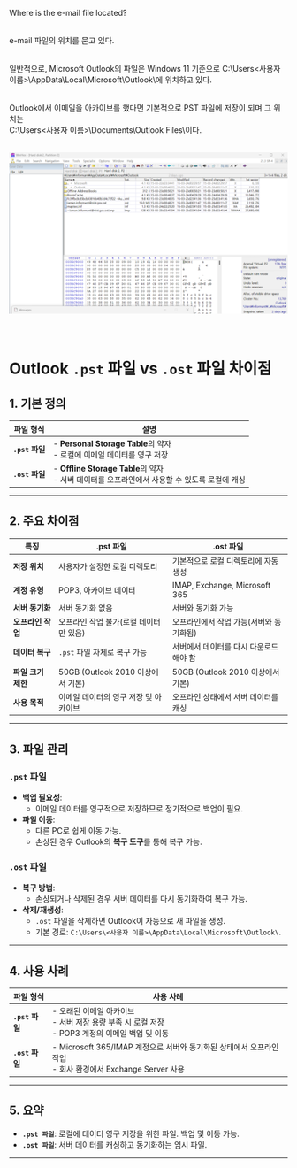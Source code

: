 Where is the e-mail file located?<br><br>

e-mail 파일의 위치를 묻고 있다.<br><br>

일반적으로, Microsoft Outlook의 파일은 Windows 11 기준으로 C:\Users\<사용자 이름>\AppData\Local\Microsoft\Outlook\에 위치하고 있다.<br><br>

Outlook에서 이메일을 아카이브를 했다면 기본적으로 PST 파일에 저장이 되며 그 위치는<br>
C:\Users\<사용자 이름>\Documents\Outlook Files\이다.<br><br>

![alt text](1.png)<br><br><br>

# Outlook `.pst` 파일 vs `.ost` 파일 차이점

## 1. **기본 정의**

| **파일 형식**   | **설명**                                                                                        |
| --------------- | ----------------------------------------------------------------------------------------------- |
| **`.pst` 파일** | - **Personal Storage Table**의 약자<br>- 로컬에 이메일 데이터를 영구 저장                       |
| **`.ost` 파일** | - **Offline Storage Table**의 약자<br>- 서버 데이터를 오프라인에서 사용할 수 있도록 로컬에 캐싱 |

---

## 2. **주요 차이점**

| **특징**           | **.pst 파일**                          | **.ost 파일**                           |
| ------------------ | -------------------------------------- | --------------------------------------- |
| **저장 위치**      | 사용자가 설정한 로컬 디렉토리          | 기본적으로 로컬 디렉토리에 자동 생성    |
| **계정 유형**      | POP3, 아카이브 데이터                  | IMAP, Exchange, Microsoft 365           |
| **서버 동기화**    | 서버 동기화 없음                       | 서버와 동기화 가능                      |
| **오프라인 작업**  | 오프라인 작업 불가(로컬 데이터만 있음) | 오프라인에서 작업 가능(서버와 동기화됨) |
| **데이터 복구**    | `.pst` 파일 자체로 복구 가능           | 서버에서 데이터를 다시 다운로드해야 함  |
| **파일 크기 제한** | 50GB (Outlook 2010 이상에서 기본)      | 50GB (Outlook 2010 이상에서 기본)       |
| **사용 목적**      | 이메일 데이터의 영구 저장 및 아카이브  | 오프라인 상태에서 서버 데이터를 캐싱    |

---

## 3. **파일 관리**

### `.pst` 파일

- **백업 필요성**:
  - 이메일 데이터를 영구적으로 저장하므로 정기적으로 백업이 필요.
- **파일 이동**:
  - 다른 PC로 쉽게 이동 가능.
  - 손상된 경우 Outlook의 **복구 도구**를 통해 복구 가능.

### `.ost` 파일

- **복구 방법**:
  - 손상되거나 삭제된 경우 서버 데이터를 다시 동기화하여 복구 가능.
- **삭제/재생성**:
  - `.ost` 파일을 삭제하면 Outlook이 자동으로 새 파일을 생성.
  - 기본 경로: `C:\Users\<사용자 이름>\AppData\Local\Microsoft\Outlook\`.

---

## 4. **사용 사례**

| **파일 형식**   | **사용 사례**                                                                                                |
| --------------- | ------------------------------------------------------------------------------------------------------------ |
| **`.pst` 파일** | - 오래된 이메일 아카이브<br>- 서버 저장 용량 부족 시 로컬 저장<br>- POP3 계정의 이메일 백업 및 이동          |
| **`.ost` 파일** | - Microsoft 365/IMAP 계정으로 서버와 동기화된 상태에서 오프라인 작업<br>- 회사 환경에서 Exchange Server 사용 |

---

## 5. **요약**

- **`.pst 파일`**: 로컬에 데이터 영구 저장을 위한 파일. 백업 및 이동 가능.
- **`.ost 파일`**: 서버 데이터를 캐싱하고 동기화하는 임시 파일.

---

<br><br>

